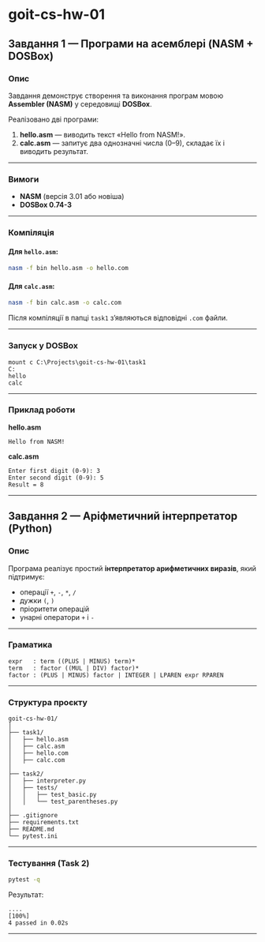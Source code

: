 # goit-cs-hw-01

## Завдання 1 — Програми на асемблері (NASM + DOSBox)

### Опис
Завдання демонструє створення та виконання програм мовою **Assembler (NASM)** у середовищі **DOSBox**.

Реалізовано дві програми:
1. **hello.asm** — виводить текст «Hello from NASM!».
2. **calc.asm** — запитує два однозначні числа (0–9), складає їх і виводить результат.

---

### Вимоги
- **NASM** (версія 3.01 або новіша)
- **DOSBox 0.74-3**

---

### Компіляція

#### Для `hello.asm`:
```bash
nasm -f bin hello.asm -o hello.com
```

#### Для `calc.asm`:
```bash
nasm -f bin calc.asm -o calc.com
```

Після компіляції в папці `task1` з’являються відповідні `.com` файли.

---

### Запуск у DOSBox

```dos
mount c C:\Projects\goit-cs-hw-01\task1
C:
hello
calc
```

---

### Приклад роботи

**hello.asm**
```
Hello from NASM!
```

**calc.asm**
```
Enter first digit (0-9): 3
Enter second digit (0-9): 5
Result = 8
```

---

## Завдання 2 — Аріфметичний інтерпретатор (Python)

### Опис
Програма реалізує простий **інтерпретатор арифметичних виразів**, який підтримує:
- операції `+`, `-`, `*`, `/`
- дужки `(`, `)`
- пріоритети операцій
- унарні оператори `+` і `-`

---

### Граматика
```
expr   : term ((PLUS | MINUS) term)*
term   : factor ((MUL | DIV) factor)*
factor : (PLUS | MINUS) factor | INTEGER | LPAREN expr RPAREN
```

---

### Структура проєкту
```
goit-cs-hw-01/
│
├── task1/
│   ├── hello.asm
│   ├── calc.asm
│   ├── hello.com
│   ├── calc.com
│
├── task2/
│   ├── interpreter.py
│   ├── tests/
│   │   ├── test_basic.py
│   │   └── test_parentheses.py
│
├── .gitignore
├── requirements.txt
├── README.md
└── pytest.ini
```

---

### Тестування (Task 2)

```bash
pytest -q
```
Результат:
```
....                                                                                                                    [100%]
4 passed in 0.02s
```

---
